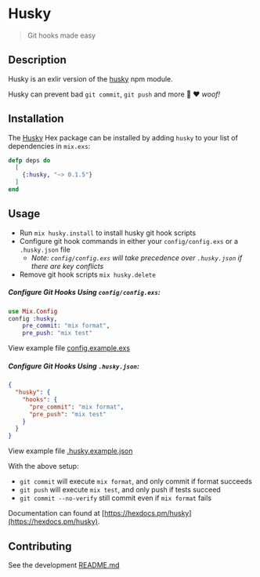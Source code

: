 # Husky
> Git hooks made easy

## Description
Husky is an exlir version of the [husky](https://www.npmjs.com/package/husky) npm module.

Husky can prevent bad `git commit`, `git push` and more 🐶 ❤️ _woof!_



## Installation
The [Husky](https://hex.pm/packages/husky) Hex package can be installed 
by adding `husky` to your list of dependencies in `mix.exs`: 
```elixir
defp deps do
  [
    {:husky, "~> 0.1.5"}
  ]
end
```

## Usage
* Run `mix husky.install` to install husky git hook scripts
* Configure git hook commands in either your `config/config.exs` or a `.husky.json` file
    * *Note: `config/config.exs` will take precedence over `.husky.json` if there are key conflicts*
* Remove git hook scripts `mix husky.delete`


##### Configure Git Hooks Using `config/config.exs`:
```elixir
use Mix.Config
config :husky,
    pre_commit: "mix format",
    pre_push: "mix test"
```
View example file [config.example.exs](./priv/config.example.exs) 

##### Configure Git Hooks Using `.husky.json`:
```JSON
{
  "husky": {
    "hooks": {
      "pre_commit": "mix format",
      "pre_push": "mix test"
    }
  }
}
```
View example file [.husky.example.json](./priv/config.example.exs) 

With the above setup:
* `git commit` will execute `mix format`, and only commit if format succeeds
* `git push` will execute `mix test`, and only push if tests succeed
* `git commit --no-verify` still commit even if `mix format` fails

Documentation can found at [https://hexdocs.pm/husky](https://hexdocs.pm/husky).

## Contributing
See the development [README.md](./dev/README.md)


